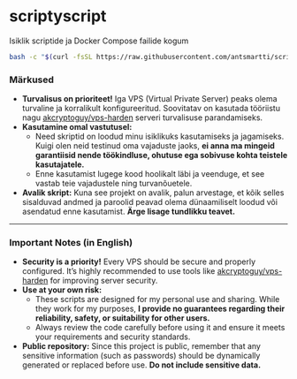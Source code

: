 # scriptyscript
Isiklik scriptide ja Docker Compose failide kogum

```bash
bash -c "$(curl -fsSL https://raw.githubusercontent.com/antsmartti/scriptyscript/refs/heads/main/docker.sh)"
```

### Märkused
- **Turvalisus on prioriteet!** Iga VPS (Virtual Private Server) peaks olema turvaline ja korralikult konfigureeritud. Soovitatav on kasutada tööriistu nagu [akcryptoguy/vps-harden](https://github.com/akcryptoguy/vps-harden) serveri turvalisuse parandamiseks.
- **Kasutamine omal vastutusel:** 
  - Need skriptid on loodud minu isiklikuks kasutamiseks ja jagamiseks. Kuigi olen neid testinud oma vajaduste jaoks, **ei anna ma mingeid garantiisid nende töökindluse, ohutuse ega sobivuse kohta teistele kasutajatele.**
  - Enne kasutamist lugege kood hoolikalt läbi ja veenduge, et see vastab teie vajadustele ning turvanõuetele.
- **Avalik skript:** Kuna see projekt on avalik, palun arvestage, et kõik selles sisalduvad andmed ja paroolid peavad olema dünaamiliselt loodud või asendatud enne kasutamist. **Ärge lisage tundlikku teavet.**

---

### Important Notes (in English)
- **Security is a priority!** Every VPS should be secure and properly configured. It’s highly recommended to use tools like [akcryptoguy/vps-harden](https://github.com/akcryptoguy/vps-harden) for improving server security.
- **Use at your own risk:** 
  - These scripts are designed for my personal use and sharing. While they work for my purposes, **I provide no guarantees regarding their reliability, safety, or suitability for other users.**
  - Always review the code carefully before using it and ensure it meets your requirements and security standards.
- **Public repository:** Since this project is public, remember that any sensitive information (such as passwords) should be dynamically generated or replaced before use. **Do not include sensitive data.**
